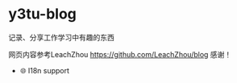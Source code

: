 # y3tu-blog
记录、分享工作学习中有趣的东西

网页内容参考LeachZhou  https://github.com/LeachZhou/blog
感谢！

* 🌐 I18n support
